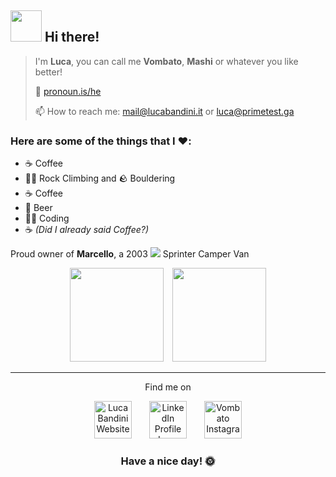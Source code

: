 ## <img src="https://media0.giphy.com/media/Uuvny52shyLJKtdiRM/giphy.gif" width="50px"> Hi there! 
> I'm **Luca**, you can call me **Vombato**, **Mashi** or whatever you like better!
> 
> 👤 [pronoun.is/he](https://pronoun.is/he)
>
>  📫 How to reach me: mail@lucabandini.it or luca@primetest.ga
### Here are some of the things that I ❤️:

- ☕ Coffee
- 🧗‍♂️ Rock Climbing and 🪨 Bouldering
- ☕ Coffee
- 🍺 Beer
- 👨‍💻 Coding
- ☕ *(Did I already said Coffee?)*

Proud owner of **Marcello**, a 2003 <img src="https://aleen42.github.io/badges/src/mercedes_benz.svg"> Sprinter Camper Van




<p align="center"><img src="https://github-readme-stats.vercel.app/api?username=vombato&show_icons=true&theme=dracula" height="150px"> <img src="https://media1.giphy.com/media/TcdpZwYDPlWXC/giphy.gif" height="150px"></p>



---

<p align="center">Find me on</p>

<p align="center"><a href="https://lucabandini.it"><img alt="Luca Bandini Website" width="60" height="60" src="https://cdn-icons-png.flaticon.com/512/975/975645.png"/></a>  <a href="https://www.linkedin.com/in/lucabandini/"><img alt="LinkedIn Profile Luca Bandini" widht="60" height="60" src="https://cdn-icons-png.flaticon.com/512/174/174857.png"/></a>  <a href="https://instagram.com/Vombato"><img alt="Vombato Instagram" widht="60" height="60" src="https://www.comune.foggia.it/wp-content/uploads/2021/04/instagram-logo-png.png"/></a></p>

<h3 align="center">Have a nice day! 🌞</h3>
